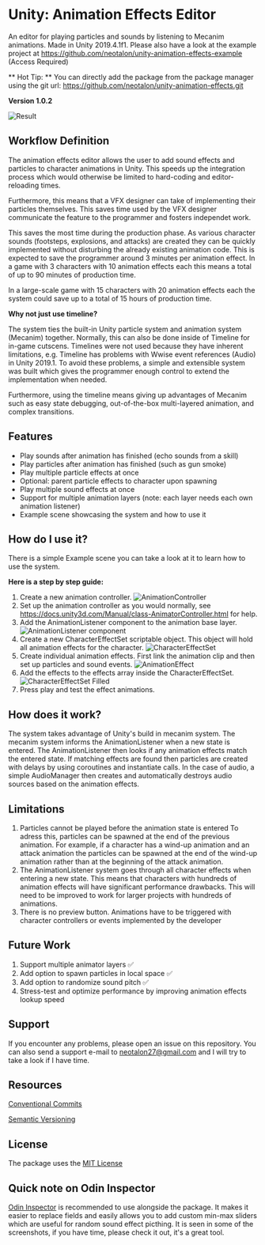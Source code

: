 # Unity: Animation Effects Editor
An editor for playing particles and sounds by listening to Mecanim animations. Made in Unity 2019.4.1f1.
Please also have a look at the example project at https://github.com/neotalon/unity-animation-effects-example (Access Required)

** Hot Tip: ** You can directly add the package from the package manager using the git url: https://github.com/neotalon/unity-animation-effects.git

**Version 1.0.2**
 
 ![Result](https://i.imgur.com/F3dw7ML.gif)
 
## Workflow Definition
The animation effects editor allows the user to add sound effects and particles to character animations in Unity. This speeds up the integration process which would otherwise be limited to hard-coding and editor-reloading times.
 
Furthermore, this means that a VFX designer can take of implementing their particles themselves. This saves time used by the VFX designer communicate the feature to the programmer and fosters independet work.
 
This saves the most time during the production phase. As various character sounds (footsteps, explosions, and attacks) are created they can be quickly implemented without disturbing the already existing animation code. This is expected to save the programmer around 3 minutes per animation effect. In a game with 3 characters with 10 animation effects each this means a total of up to 90 minutes of production time.
 
In a large-scale game with 15 characters with 20 animation effects each the system could save up to a total of 15 hours of production time.
 
**Why not just use timeline?**

The system ties the built-in Unity particle system and animation system (Mecanim) together. Normally, this can also be done inside of Timeline for in-game cutscens. Timelines were not used because they have inherent limitations, e.g. Timeline has problems with Wwise event references (Audio) in Unity 2019.1. To avoid these problems, a simple and extensible system was built which gives the programmer enough control to extend the implementation when needed.

Furthermore, using the timeline means giving up advantages of Mecanim such as easy state debugging, out-of-the-box multi-layered animation, and complex transitions.
 
## Features
- Play sounds after animation has finished (echo sounds from a skill)
- Play particles after animation has finished (such as gun smoke)
- Play multiple particle effects at once
- Optional: parent particle effects to character upon spawning
- Play multiple sound effects at once
- Support for multiple animation layers (note: each layer needs each own animation listener)
- Example scene showcasing the system and how to use it

## How do I use it?
There is a simple Example scene you can take a look at it to learn how to use the system.
 
**Here is a step by step guide:**
 1. Create a new animation controller.
 ![AnimationController](https://imgur.com/QRmxnj3.jpg)
 2. Set up the animation controller as you would normally, see https://docs.unity3d.com/Manual/class-AnimatorController.html for help.
 3. Add the AnimationListener component  to the animation base layer.
  ![AnimationListener component](https://i.imgur.com/S5xOb2Q.jpg)
 4. Create a new CharacterEffectSet scriptable object. This object will hold all animation effects for the character.
 ![CharacterEffectSet](https://imgur.com/9rMZcjk.jpg)
 5. Create individual animation effects. First link the animation clip and then set up particles and sound events.
 ![AnimationEffect](https://imgur.com/KZAPfG6.jpg)
 6. Add the effects to the effects array inside the CharacterEffectSet.
 ![CharacterEffectSet Filled](https://imgur.com/wwimX5W.jpg)
 7. Press play and test the effect animations.
 
## How does it work?
The system takes advantage of Unity's build in mecanim system. The mecanim system informs the AnimationListener when a new state is entered.
The AnimationListener then looks if any animation effects match the entered state. If matching effects are found then particles are created with delays by using coroutines and instantiate calls. In the case of audio, a simple AudioManager then creates and automatically destroys audio sources based on the animation effects.
 
## Limitations
 1. Particles cannot be played before the animation state is entered
   To adress this, particles can be spawned at the end of the previous animation. For example, if a character has a wind-up animation and an attack animation the particles can be    spawned at the end of the wind-up animation rather than at the beginning of the attack animation.
 2. The AnimationListener system goes through all character effects when entering a new state. This means that characters with hundreds of animation effects will have significant performance drawbacks. This will need to be improved to work for larger projects with hundreds of animations.
 3. There is no preview button. Animations have to be triggered with character controllers or events implemented by the developer
 
 ## Future Work
 1. Support multiple animator layers ✅
 2. Add option to spawn particles in local space ✅
 3. Add option to randomize sound pitch ✅
 4. Stress-test and optimize performance by improving animation effects lookup speed
 

## Support
If you encounter any problems, please open an issue on this repository. You can also send a support e-mail to neotalon27@gmail.com and I will try to take a look if I have time.

## Resources
[Conventional Commits](https://www.conventionalcommits.org/en/v1.0.0/)

[Semantic Versioning](https://semver.org/)

## License
The package uses the [MIT License](https://opensource.org/licenses/MIT)

## Quick note on Odin Inspector
[Odin Inspector](https://odininspector.com/) is recommended to use alongside the package. It makes it easier to replace fields and easily allows you to add custom min-max sliders which are useful for random sound effect picthing. It is seen in some of the screenshots, if you have time, please check it out, it's a great tool.

